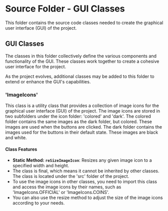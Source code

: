 # Source Folder - GUI Classes

This folder contains the source code classes needed to create the graphical user interface (GUI) of the project.

## GUI Classes

The classes in this folder collectively define the various components and functionality of the GUI. These classes work together to create a cohesive user interface for the project.

As the project evolves, additional classes may be added to this folder to extend or enhance the GUI's capabilities.

### 'ImageIcons'
This class is a utility class that provides a collection of image icons for the graphical user interface (GUI) of the project. 
The image icons are stored in two subfolders under the icon folder: 'colored' and 'dark'.
The colored folder contains the same images as the dark folder, but colored. These images are used when the buttons are clicked.
The dark folder contains the images used for the buttons in their default state. These images are black and white.

#### Class Features
- **Static Method: `reSizeImageIcon`**: Resizes any given image icon to a specified width and height. 
- The class is final, which means it cannot be inherited by other classes. The class is located under the 'src' folder of the project.
- To use the image icons in other classes, you need to import this class and access the image icons by their names, such as 'ImageIcons.OFFICIAL' or 'ImageIcons.COINS'. 
- You can also use the resize method to adjust the size of the image icons according to your needs.
